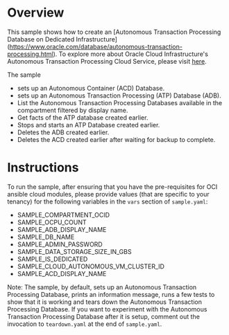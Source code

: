 # Overview

This sample shows how to create an [Autonomous Transaction Processing Database on Dedicated Infrastructure] (https://www.oracle.com/database/autonomous-transaction-processing.html). To explore more about
Oracle Cloud Infrastructure's Autonomous Transaction Processing Cloud Service, please visit
[here](https://docs.cloud.oracle.com/en-us/iaas/Content/Database/Concepts/adboverview.htm).

The sample

- sets up an Autonomous Container (ACD) Database.
- sets up an Autonomous Transaction Processing (ATP) Database (ADB).
- List the Autonomous Transaction Processing Databases available in the compartment filtered by display name.
- Get facts of the ATP database created earlier.
- Stops and starts an ATP Database created earlier.
- Deletes the ADB created earlier.
- Deletes the ACD created earlier after waiting for backup to complete.

# Instructions

To run the sample, after ensuring that you have the pre-requisites for OCI
ansible cloud modules, please provide values (that are specific to your tenancy)
for the following variables in the `vars` section of `sample.yaml`:

- SAMPLE_COMPARTMENT_OCID
- SAMPLE_OCPU_COUNT
- SAMPLE_ADB_DISPLAY_NAME
- SAMPLE_DB_NAME
- SAMPLE_ADMIN_PASSWORD
- SAMPLE_DATA_STORAGE_SIZE_IN_GBS
- SAMPLE_IS_DEDICATED
- SAMPLE_CLOUD_AUTONOMOUS_VM_CLUSTER_ID
- SAMPLE_ACD_DISPLAY_NAME


Note: The sample, by default, sets up an Autonomous Transaction Processing Database, prints an information message,
runs a few tests to show that it is working and tears down the Autonomous Transaction Processing Database. If you want
to experiment with the Autonomous Transaction Processing Database after it is setup, comment out the invocation
to `teardown.yaml` at the end of `sample.yaml`.